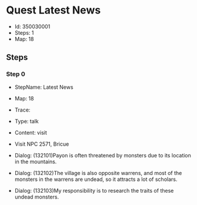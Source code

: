 # Quest Latest News

- Id: 350030001
- Steps: 1
- Map: 18

## Steps

### Step 0
- StepName:  Latest News
- Map:  18
- Trace:  
- Type:  talk
- Content:  visit
- Visit NPC 2571, Bricue

- Dialog: (132101)Payon is often threatened by monsters due to its location in the mountains.
- Dialog: (132102)The village is also opposite warrens, and most of the monsters in the warrens are undead, so it attracts a lot of scholars. 
- Dialog: (132103)My responsibility is to research the traits of these undead monsters.



